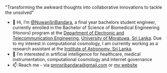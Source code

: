 "Transforming the awkward thoughts into collaborative innovations to tackle the unsolved"

- 👋 Hi, I’m [@NuwanSriBandara](https://github.com/NuwanSriBandara), a final year bachelors student engineer, currently enrolled in the Bachelor of Science of Biomedical Engineering (Honors) program at the [Department of Electronic and Telecommunication Engineering](https://ent.uom.lk/), [University of Moratuwa, Sri Lanka](https://uom.lk/). Due to my interest in computational cosmology, I am currently working as a research assistant at the [Institute of Astronomy, Sri Lanka](https://ioas.lk/). 
- 👀 I’m interested in artificial intelligence for healthcare, medical instrumentation, computational cosmology and internet governance
- 📫 Reach me - via pmnsribandara@gmail.com or [my website](https://sites.google.com/view/nuwan-bandara/)

<!---
NuwanSriBandara/NuwanSriBandara is a ✨ special ✨ repository because its `README.md` (this file) appears on your GitHub profile.
You can click the Preview link to take a look at your changes.
--->
